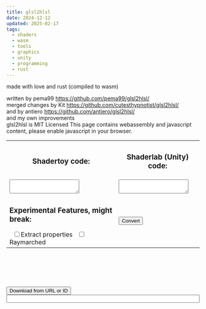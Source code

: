 ```yaml
---
title: glsl2hlsl
date: 2024-12-12
updated: 2025-02-17
tags:
  - shaders
  - wasm
  - tools
  - graphics
  - unity
  - programming
  - rust
---
```


made with love and rust (compiled to wasm)

written by pema99 https://github.com/pema99/glsl2hlsl/ \
merged changes by Kit https://github.com/cutesthypnotist/glsl2hlsl/ \
and by antiero https://github.com/antiero/glsl2hlsl/ \
and my own improvements \
glsl2hlsl is MIT Licensed
<noscript>This page contains webassembly and javascript content, please enable javascript in your browser.</noscript>

<div class="areas">
  <table>
    <tr>
      <th><h3>Shadertoy code:</h3></th>
      <th><h3>Shaderlab (Unity) code:</h3></th>
    </tr>
    <tr>
      <td><textarea id="in"></textarea></td>
      <td><textarea id="out"></textarea></td>
    </tr>
    <tr>
      <td>
        <h3>Experimental Features, might break:</h3>
        <input type="checkbox" id="extract" style="margin-left:5%;">Extract properties
        <input type="checkbox" id="raymarch" style="margin-left:5%;">Raymarched
      </td>
      <td><input id="convert" type="button" value="Convert"></td>
    </tr>
  </table>
</div>
<br>
<br>
<br>
<div id="links"></div>
<br>
<br>
<input id="download" type="button" value="Download from URL or ID">
<input id="shader" style="width:100%">
<br>
<br>
<br>
<link href="./glsl2hlsl.css" rel="stylesheet" type="text/css">
<script src="./wasm/glsl2hlsl.js"></script>
